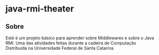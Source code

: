 # java-rmi-theater

## Sobre
Esté é um projeto básico para aprender sobre Middlewares e sobre o Java RMI. Uma das atividades feitas durante a cadeira de Computação Distribuída na Universidade Federal de Santa Catarina.
